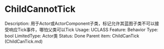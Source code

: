 # ChildCannotTick

Description: 用于Actor或ActorComponent子类，标记允许其蓝图子类不可以接受响应Tick事件，哪怕父类可以Tick
Usage: UCLASS
Feature: Behavior
Type: bool
LimitedType: Actor类
Status: Done
Parent item: ChildCanTick (ChildCanTick.md)